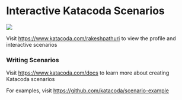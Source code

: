 # Interactive Katacoda Scenarios

[![](http://shields.katacoda.com/katacoda/rakeshpathuri/count.svg)](https://www.katacoda.com/rakeshpathuri "Get your profile on Katacoda.com")

Visit https://www.katacoda.com/rakeshpathuri to view the profile and interactive scenarios

### Writing Scenarios
Visit https://www.katacoda.com/docs to learn more about creating Katacoda scenarios

For examples, visit https://github.com/katacoda/scenario-example
